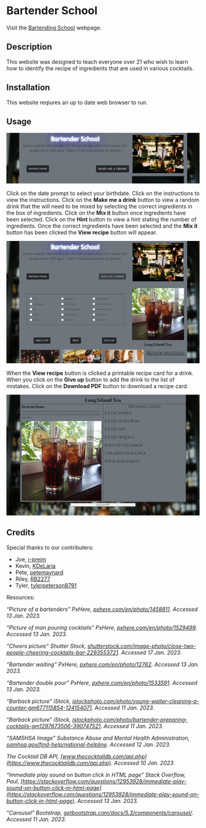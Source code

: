 # Bartender School

Visit the [Bartending School](https://kdelaria.github.io/bartending-school/) webpage.

## Description 
This website was designed to teach everyone over 21 who wish to learn how to identify the recipe of ingredients that are used in various cocktails.


## Installation
This website reqiures an up to date web browser to run.

## Usage

![Bartending School](assets/images/screenshot1.png)

Click on the date prompt to select your birthdate. Click on the instructions to view the instructions. Click on the **Make me a drink** button to view a random drink that the will need to be mixed by selecting the correct ingredients in the box of ingredients. Click on the **Mix it** button once ingredients have been selected. Click on the **Hint** button to view a hint stating the number of ingredients.  Once the correct ingredients have been selected and the **Mix it** button has been clicked the **View recipe** button will appear.

![Bartending School](assets/images/screenshot2.png)

When the **View recipe** button is clicked a printable recipe card for a drink.  When you click on the **Give up** button to add the drink to the list of mistakes. Click on the **Download PDF** button to download a recipe card.

![Bartending School](assets/images/screenshot3.png)




## Credits

Special thanks to our contributers:
- Joe, [j-preim](https://github.com/j-preim)
- Kevin, [KDeLaria](https://github.com/KDeLaria)
- Pete, [petemaynard](https://github.com/petemaynard)
- Riley, [RB2277](https://github.com/RB2277)
- Tyler, [tylerpeterson8791](https://github.com/tylerpeterson8791)


Resources:

*“Picture of a bartenders” PxHere, *[pxhere.com/en/photo/1458811](https://pxhere.com/en/photo/1458811)*. Accessed 13 Jan. 2023.*

*“Picture of man pouring cocktails” PxHere, *[pxhere.com/en/photo/1529499](https://pxhere.com/en/photo/1529499)*. Accessed 13 Jan. 2023.*

*“Cheers picture” Shutter Stock, *[shutterstock.com/image-photo/close-two-people-cheering-cocktails-bar-2293553721](https://www.shutterstock.com/image-photo/close-two-people-cheering-cocktails-bar-2293553721)*. Accessed 17 Jan. 2023.*

*“Bartender waiting” PxHere, *[pxhere.com/en/photo/12762](https://pxhere.com/en/photo/12762)*. Accessed 13 Jan. 2023.*

*“Bartender double pour” PxHere, *[pxhere.com/en/photo/1533591](https://pxhere.com/en/photo/1533591)*. Accessed 13 Jan. 2023.*

*“Barback picture” iStock, *[istockphoto.com/photo/young-waiter-cleaning-a-counter-gm677115854-124154071](https://www.istockphoto.com/photo/young-waiter-cleaning-a-counter-gm677115854-124154071)*. Accessed 11 Jan. 2023.*

*“Barback picture” iStock, *[istockphoto.com/photo/bartender-preparing-cocktails-gm1297673506-390747521](https://www.istockphoto.com/photo/bartender-preparing-cocktails-gm1297673506-390747521)*. Accessed 11 Jan. 2023.*

*“SAMSHSA Image” Substance Abuse and Mental Health Administration, *[samhsa.gov/find-help/national-helpline](https://www.samhsa.gov/find-help/national-helpline)*. Accessed 12 Jan. 2023.*

*The Cocktail DB API, *[www.thecocktaildb.com/api.php](https://www.thecocktaildb.com/api.php)*. Accessed 10 Jan. 2023.*

*“Immediate play sound on button click in HTML page” Stack Overflow, Paul, *[https://stackoverflow.com/questions/12953928/immediate-play-sound-on-button-click-in-html-page](https://stackoverflow.com/questions/12953928/immediate-play-sound-on-button-click-in-html-page)*. Accessed 13 Jan. 2023.*

*“Carousel” Bootstrap, *[getbootstrap.com/docs/5.3/components/carousel/](https://getbootstrap.com/docs/5.3/components/carousel/)*. Accessed 11 Jan. 2023.*